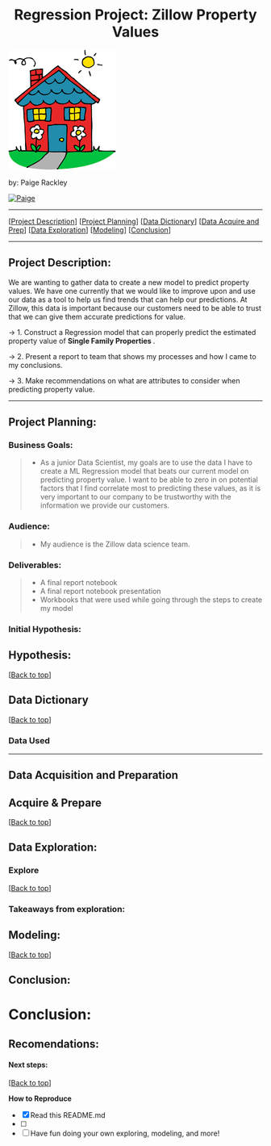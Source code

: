 # <center><a name="top"></a>Regression Project: Zillow Property Values
![](https://github.com/paigerackley/zillow-regression-project/blob/main/images/house%20clip%20art.png)

by: Paige Rackley </center>

<p>
  <a href="https://github.com/paigerackley" target="_blank">
    <img alt="Paige" src="https://img.shields.io/github/followers/paigerackley?label=Follow_Paige&style=social" />
  </a>

 * * *  
[[Project Description](#project_description)]
[[Project Planning](#planning)]
[[Data Dictionary](#dictionary)]
[[Data Acquire and Prep](#wrangle)]
[[Data Exploration](#explore)]
[[Modeling](#model)]
[[Conclusion](#conclusion)]
___



## <a name="project_description"></a>Project Description:

We are wanting to gather data to create a new model to predict property values. We have one currently that we would like to improve upon and use our data as a tool to help us find trends that can help our predictions. At Zillow, this data is important because our customers need to be able to trust that we can give them accurate predictions for value.

-> 1. Construct a Regression model that can properly predict the estimated property value of <b> Single Family Properties </b>.
    
    
-> 2. Present a report to team that shows my processes and how I came to my conclusions.


-> 3. Make recommendations on what are attributes to consider when predicting property value.
  
***
## <a name="planning"></a>Project Planning:
  
  
 ### Business Goals: 
 > - As a junior Data Scientist, my goals are to use the data I have to create a ML Regression model that beats our current model on predicting property value. I want to be able to zero in on potential factors that I find correlate most to predicting these values, as it is very important to our company to be trustworthy with the information we provide our customers. 

 ### Audience:
> - My audience is the Zillow data science team. 
  
  
 ### Deliverables:
> - A final report notebook
> - A final report notebook presentation
> - Workbooks that were used while going through the steps to create my model


        
### Initial Hypothesis: 

## Hypothesis:
  



[[Back to top](#top)]


## <a name="dictionary"></a>Data Dictionary  
[[Back to top](#top)]

### Data Used

***

## <a name="wrangle"></a>Data Acquisition and Preparation
  
 ## Acquire & Prepare


  
[[Back to top](#top)]


  
## <a name="explore"></a>Data Exploration:
  ###  Explore

 
[[Back to top](#top)]

### Takeaways from exploration:


## <a name="model"></a>Modeling:
  

  
  
[[Back to top](#top)]



## <a name="conclusion"></a>Conclusion:
  
 # Conclusion:


## Recomendations: 
####



#### Next steps: 
  
[[Back to top](#top)]
  
  
  **How to Reproduce**
- [x] Read this README.md
- [ ] 
- [ ] Have fun doing your own exploring, modeling, and more! 
